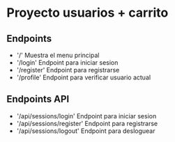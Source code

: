 # Proyecto usuarios + carrito
## Endpoints
- '/' Muestra el menu principal
- '/login' Endpoint para iniciar sesion
- '/register' Endpoint para registrarse
- '/profile' Endpoint para verificar usuario actual
## Endpoints API
- '/api/sessions/login' Endpoint para iniciar sesion
- '/api/sessions/register' Endpoint para registrarse
- '/api/sessions/logout' Endpoint para desloguear